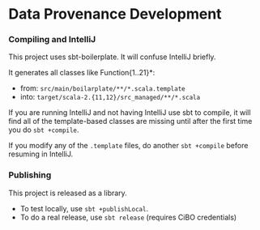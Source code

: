 Data Provenance Development
===========================

### Compiling and IntelliJ

This project uses sbt-boilerplate.  It will confuse IntelliJ briefly.

It generates all classes like Function{1..21}*:
- from: `src/main/boilarplate/**/*.scala.template`
- into: `target/scala-2.{11,12}/src_managed/**/*.scala`

If you are running IntelliJ and not having IntelliJ use sbt
to compile, it will find all of the template-based classes are missing
until after the first time you do `sbt +compile`.

If you modify any of the `.template` files, do another `sbt +compile` before resuming in IntelliJ.

### Publishing

This project is released as a library.
- To test locally, use `sbt +publishLocal`.
- To do a real release, use `sbt release` (requires CiBO credentials)

